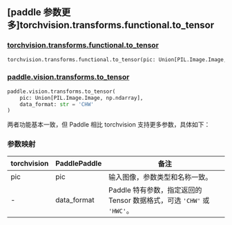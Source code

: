 ## [paddle 参数更多]torchvision.transforms.functional.to_tensor

### [torchvision.transforms.functional.to_tensor](https://pytorch.org/vision/main/generated/torchvision.transforms.functional.to_tensor.html)

```python
torchvision.transforms.functional.to_tensor(pic: Union[PIL.Image.Image, numpy.ndarray])
```

### [paddle.vision.transforms.to_tensor](https://www.paddlepaddle.org.cn/documentation/docs/zh/develop/api/paddle/vision/transforms/to_tensor_cn.html)

```python
paddle.vision.transforms.to_tensor(
    pic: Union[PIL.Image.Image, np.ndarray], 
    data_format: str = 'CHW'
)
```

两者功能基本一致，但 Paddle 相比 torchvision 支持更多参数，具体如下：

### 参数映射

| torchvision | PaddlePaddle | 备注                                               |
| ------------------------------------------- | ----------------------------------- | -------------------------------------------------- |
| pic       | pic  | 输入图像，参数类型和名称一致。                       |
| -                                           | data_format  | Paddle 特有参数，指定返回的 Tensor 数据格式，可选 `'CHW'` 或 `'HWC'`。 |
